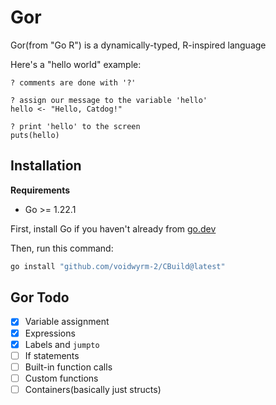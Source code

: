# Gor
Gor(from "Go R") is a dynamically-typed, R-inspired language

Here's a "hello world" example:
```
? comments are done with '?'

? assign our message to the variable 'hello'
hello <- "Hello, Catdog!"

? print 'hello' to the screen
puts(hello)
```

## Installation
**Requirements**
* Go >= 1.22.1

First, install Go if you haven't already from [go.dev](go.dev)

Then, run this command:
```sh
go install "github.com/voidwyrm-2/CBuild@latest"
```

## Gor Todo
- [x] Variable assignment
- [x] Expressions
- [x] Labels and `jumpto`
- [ ] If statements
- [ ] Built-in function calls
- [ ] Custom functions
- [ ] Containers(basically just structs)